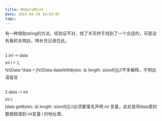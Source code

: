 ```yaml
---
title: NSData转int
date: 2015-04-29 14:03:07
tags:
---
```


<pre id="best-content-1984648034" accuse="aContent" class="best-text mb-10" style="margin-top: 0px; margin-bottom: 10px; padding: 0px; font-family: arial, &#39;courier new&#39;, courier, 宋体, monospace; white-space: pre-wrap; word-wrap: break-word; color: rgb(51, 51, 51); font-size: 14px; line-height: 24px;">有一种借助string的方法，经验证不对，找了半天终于找到了一个合适的，可是没有看的太明白，特补充记录在此。

1.int&nbsp;-&gt;&nbsp;data
int&nbsp;i&nbsp;=&nbsp;1;
NSData&nbsp;*data&nbsp;=&nbsp;[NSData&nbsp;dataWithBytes:&nbsp;&amp;i&nbsp;length:&nbsp;sizeof(i)];//不多解释，不明白请留言

2.data&nbsp;-&gt;&nbsp;int
int&nbsp;i;
[data&nbsp;getBytes:&nbsp;&amp;i&nbsp;length:&nbsp;sizeof(i)];//必须要事先声明&nbsp;int&nbsp;变量，此处是将data里的数据赋值到&nbsp;int变量&nbsp;i&nbsp;的地址里。</pre>